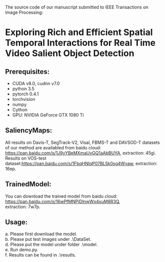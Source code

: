 The source code of our manuscript submitted to IEEE Transactions on Image Processing:

Exploring Rich and Efficient Spatial Temporal Interactions for Real Time Video Salient Object Detection  
===

Prerequisites:
---
* CUDA v8.0, cudnn v7.0
* python 3.5
* pytorch 0.4.1
* torchvision
* numpy
* Cython
* GPU: NVIDIA GeForce GTX 1080 Ti

SaliencyMaps:
---
All results on Davis-T, SegTrack-V2, Visal, FBMS-T and DAVSOD-T datasets of our method are availabled from
baidu cloud: https://pan.baidu.com/s/1J9yYBeMXmaUvGQ1aAbBUYA, extraction: 45gi.  
Results on VOS-test dataset:https://pan.baidu.com/s/1FbqHNlqP07BL5k0sg4Wyaw, extraction: 16ep. 

TrainedModel:  
---
You can download the trained model from baidu cloud: https://pan.baidu.com/s/16wPfMNPjDlnwWx4xuM8R3Q,  
extraction: 7w7p.  

Usage:
---
a. Please first download the model.  
b. Please put test images under .\DataSet\.  
d. Please put the model under folder .\model\.  
e. Run demo.py.  
f. Results can be found in .\resutls\.  
